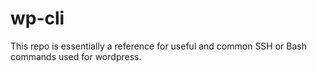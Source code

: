 # wp-cli
This repo is essentially a reference for useful and common SSH or Bash commands used for wordpress.
